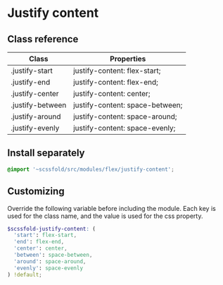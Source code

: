 # Justify content

## Class reference

| Class            | Properties                      |
| ---------------- | ------------------------------- |
| .justify-start   | justify-content: flex-start;    |
| .justify-end     | justify-content: flex-end;      |
| .justify-center  | justify-content: center;        |
| .justify-between | justify-content: space-between; |
| .justify-around  | justify-content: space-around;  |
| .justify-evenly  | justify-content: space-evenly;  |

## Install separately

```scss
@import '~scssfold/src/modules/flex/justify-content';
```

## Customizing

Override the following variable before including the module. Each key is used for the class name, and the value is used for the css property.

```scss
$scssfold-justify-content: (
  'start': flex-start,
  'end': flex-end,
  'center': center,
  'between': space-between,
  'around': space-around,
  'evenly': space-evenly
) !default;
```
